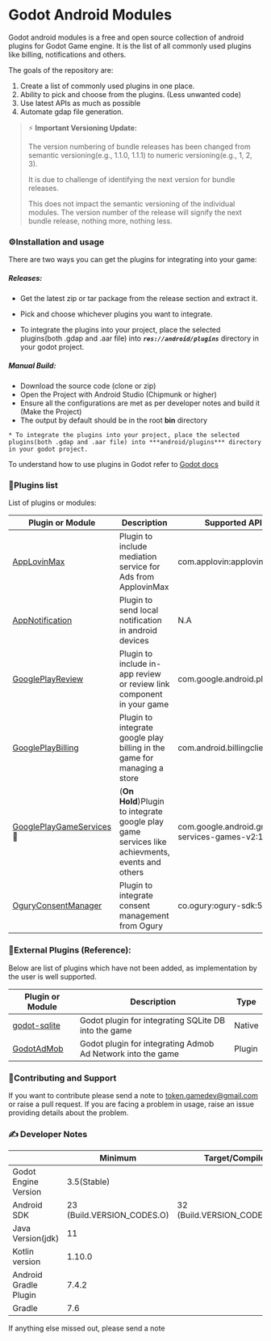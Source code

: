 # Godot Android Modules

Godot android modules is a free and open source collection of android plugins for Godot Game engine. 
It is the list of all commonly used plugins like billing, notifications and others.

The goals of the repository are:
1. Create a list of commonly used plugins in one place.
2. Ability to pick and choose from the plugins. (Less unwanted code)
3. Use latest APIs as much as possible
4. Automate gdap file generation.


> :zap: **Important Versioning Update:**
> 
> The version numbering of bundle releases has been changed from semantic versioning(e.g., 1.1.0, 1.1.1) to numeric versioning(e.g., 1, 2, 3).
> 
> It is due to challenge of identifying the next version for bundle releases.
> 
> This does not impact the semantic versioning of the individual modules. The version number of the release will signify the next bundle release, nothing more, nothing less.


### ⚙️Installation and usage

There are two ways you can get the plugins for integrating into your game:


##### Releases:
   * Get the latest zip or tar package from the release section and extract it.

   * Pick and choose whichever plugins you want to integrate.   

   * To integrate the plugins into your project, place the selected plugins(both .gdap and .aar file) into ***```res://android/plugins```*** directory in your godot project.


##### Manual Build:
   * Download the source code (clone or zip)
   * Open the Project with Android Studio (Chipmunk or higher)
   * Ensure all the configurations are met as per developer notes and build it (Make the Project)
   * The output by default should be in the root **bin** directory

    * To integrate the plugins into your project, place the selected plugins(both .gdap and .aar file) into ***android/plugins*** directory in your godot project.

 
To understand how to use plugins in Godot refer to [Godot docs](https://docs.godotengine.org/en/stable/tutorials/platform/android/android_plugin.html)


### 📓Plugins list

List of plugins or modules:

| Plugin or Module                                              | Description                                                                       | Supported API Version                                |
|---------------------------------------------------------------|-----------------------------------------------------------------------------------|------------------------------------------------------|
| [AppLovinMax](applovin-max/README.md)                 | Plugin to include mediation service for Ads from ApplovinMax                              | com.applovin:applovin-sdk:11.10.1                                                  |
| [AppNotification](app-notification/README.md)                 | Plugin to send local notification in android devices                              | N.A                                                  |
| [GooglePlayReview](google-play-review/README.md)              | Plugin to include in-app review or review link component in your game             | com.google.android.play:review:2.0.1                 |
| [GooglePlayBilling](google-play-billing/README.md)            | Plugin to integrate google play billing in the game for managing a store          | com.android.billingclient:billing:6.0.1              |
| [GooglePlayGameServices](google-play-game-services/README.md)  🚫| (**On Hold**)Plugin to integrate google play game services like achievments, events and others | com.google.android.gms:play-services-games-v2:17.0.0 |
| [OguryConsentManager](ogury-consent-manager/README.md) | Plugin to integrate consent management from Ogury | co.ogury:ogury-sdk:5.5.0 |


### :notebook_with_decorative_cover:External Plugins (Reference):
Below are list of plugins which have not been added, as implementation by the user is well supported.

| Plugin or Module                                                     | Description                                                 | Type   |
|----------------------------------------------------------------------|-------------------------------------------------------------|--------|
| [godot-sqlite](https://github.com/2shady4u/godot-sqlite)             | Godot plugin for integrating SQLite DB into the game        | Native |
| [GodotAdMob](https://github.com/Shin-NiL/Godot-Android-Admob-Plugin) | Godot plugin for integrating Admob Ad Network into the game | Plugin |

### 💟Contributing and Support

If you want to contribute please send a note to token.gamedev@gmail.com or raise a pull request.
If you are facing a problem in usage, raise an issue providing details about the problem.

### ✍️ Developer Notes

|                       | Minimum                    | Target/Compile                |
|-----------------------|----------------------------|-------------------------------|
| Godot Engine Version  | 3.5(Stable)                |                               |
| Android SDK           | 23 (Build.VERSION_CODES.O) | 32 (Build.VERSION_CODES.S_V2) |
| Java Version(jdk)     | 11                         |                               |
| Kotlin version        | 1.10.0                      |                               |
| Android Gradle Plugin | 7.4.2                      |                               |
| Gradle                | 7.6                        |                               |


If anything else missed out, please send a note 



